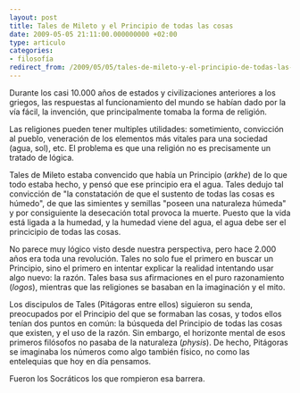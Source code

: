 ```yaml
---
layout: post
title: Tales de Mileto y el Principio de todas las cosas
date: 2009-05-05 21:11:00.000000000 +02:00
type: articulo
categories:
- filosofía
redirect_from: /2009/05/05/tales-de-mileto-y-el-principio-de-todas-las-cosas/
---
```


Durante los casi 10.000 años de estados y civilizaciones anteriores a los griegos, las respuestas al funcionamiento del mundo se habían dado por la vía fácil, la invención, que principalmente tomaba la forma de religión.

Las religiones pueden tener multiples utilidades: sometimiento, convicción al pueblo, veneración de los elementos más vitales para una sociedad (agua, sol), etc. El problema es que una religión no es precisamente un tratado de lógica.

Tales de Mileto estaba convencido que había un Principio (*arkhe*) de lo que todo estaba hecho, y pensó que ese principio era el agua. Tales dedujo tal convicción de "la constatación de que el sustento de todas las cosas es húmedo", de que las simientes y semillas "poseen una naturaleza húmeda" y por consiguiente la desecación total provoca la muerte. Puesto que la vida está ligada a la humedad, y la humedad viene del agua, el agua debe ser el princicipio de todas las cosas.

No parece muy lógico visto desde nuestra perspectiva, pero hace 2.000 años era toda una revolución. Tales no solo fue el primero en buscar un Principio, sino el primero en intentar explicar la realidad intentando usar algo nuevo: la razón. Tales basa sus afirmaciones en el puro razonamiento (*logos*), mientras que las religiones se basaban en la imaginación y el mito.

Los discipulos de Tales (Pitágoras entre ellos) siguieron su senda, preocupados por el Principio  del que se formaban las cosas, y todos ellos tenían dos puntos en común: la búsqueda del  Principio de todas las cosas que existen, y el uso de la razón. Sin embargo, el horizonte mental de esos primeros filósofos no pasaba de la naturaleza (*physis*). De hecho, Pitágoras se imaginaba los números como algo también físico, no como las entelequias que hoy en día pensamos.

Fueron los Socráticos los que rompieron esa barrera.